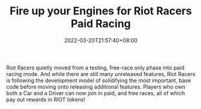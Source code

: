 ﻿---
title: "Fire up your Engines for Riot Racers Paid Racing"
date: 2022-03-20T21:57:40+08:00
lastmod: 2022-03-20T16:45:40+08:00
draft: false
authors: ["Nicholas"]
description: "Riot Racers quietly moved from a testing, free-race only phase into paid racing mode. And while there are still many unreleased features, Riot Racers is following the development model of solidifying the most important, base code before moving onto releasing additional features. Players who own both a Car and a Driver can now join in paid, and free races, all of which pay out rewards in RIOT tokens!"
featuredImage: "fire-up-your-engines-for-riot-racers-paid-racing.png"
tags: ["Strategy Games","Play to Earn"]
categories: ["news"]
news: ["Strategy Games"]
weight: 
lightgallery: true
pinned: false
recommend: false
recommend1: false
---

Riot Racers quietly moved from a testing, free-race only phase into paid racing mode. And while there are still many unreleased features, Riot Racers is following the development model of solidifying the most important, base code before moving onto releasing additional features. Players who own both a Car and a Driver can now join in paid, and free races, all of which pay out rewards in RIOT tokens!

<!--more-->

